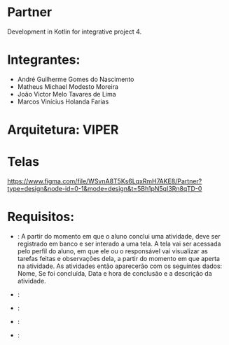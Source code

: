 # Partner
Development in Kotlin for integrative project 4.

# Integrantes:
- André Guilherme Gomes do Nascimento
- Matheus Michael Modesto Moreira
- João Victor Melo Tavares de Lima
- Marcos Vinícius Holanda Farias

# Arquitetura: VIPER

# Telas
https://www.figma.com/file/WSvnA8T5Ks6LqxRmH7AKE8/Partner?type=design&node-id=0-1&mode=design&t=5Bh1pN5qI3Rn8qTD-0

# Requisitos:
- : A partir do momento em que o aluno conclui uma atividade, deve ser registrado em banco e ser interado a uma tela. A tela vai ser acessada pelo perfil do aluno, em que ele ou o responsável vai visualizar as tarefas feitas e observações dela, a partir do momento em que aperta na atividade. As atividades então aparecerão com os seguintes dados: Nome, Se foi concluída, Data e hora de conclusão e a descrição da atividade.
  
- : 

- :

- :

- :
